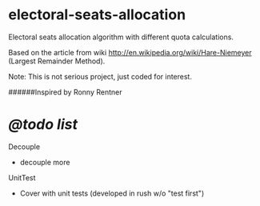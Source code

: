 electoral-seats-allocation
==========================
Electoral seats allocation algorithm with different quota calculations.

Based on the article from wiki http://en.wikipedia.org/wiki/Hare-Niemeyer (Largest Remainder Method).

Note: This is not serious project, just coded for interest.

######Inspired by Ronny Rentner

_@todo list_ 
======
Decouple
* decouple more

UnitTest
* Cover with unit tests (developed in rush w/o "test first")

